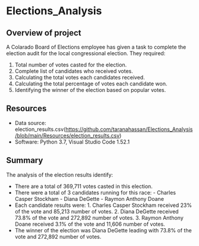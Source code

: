 # Elections_Analysis

## Overview of project

A Colarado Board of Elections employee has given a task to complete the election audit for the local congressional election.  They required:

1. Total number of votes casted for the election.
2. Complete list of candidates who received votes.
3. Calculating the total votes each candidates received.
4. Calculating the total percentage of votes each candidate won.
5. Identifying the winner of the election based on popular votes.

## Resources

- Data source: election_results.csv(https://github.com/taranahassan/Elections_Analysis/blob/main/Resources/election_results.csv)
- Software: Python 3.7, Visual Studio Code 1.52.1

## Summary

The analysis of the election results identify:
- There are a total of 369,711 votes casted in this election.
- There were a total of 3 candidates running for this race:
      - Charles Casper Stockham
      - Diana DeGette
      - Raymon Anthony Doane
- Each candidate results were:
      1. Charles Casper Stockham received 23% of the vote and 85,213 number of votes.
      2. Diana DeGette received 73.8% of the vote and 272,892 number of votes.
      3. Raymon Anthony Doane received 3.1% of the vote and 11,606 number of votes.
- The winner of the election was Diana DeGette leading with 73.8% of the vote and 272,892 number of votes.
